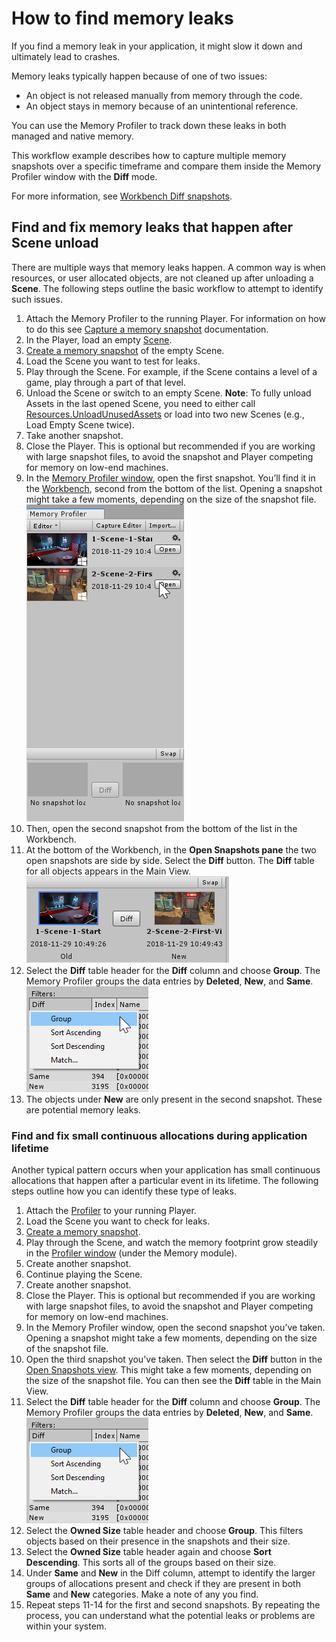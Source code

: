 # How to find memory leaks

If you find a memory leak in your application, it might slow it down and ultimately lead to crashes.

Memory leaks typically happen because of one of two issues:
* An object is not released manually from memory through the code.
* An object stays in memory because of an unintentional reference.

You can use the Memory Profiler to track down these leaks in both managed and native memory.

This workflow example describes how to capture multiple memory snapshots over a specific timeframe and compare them inside the Memory Profiler window with the __Diff__ mode.

For more information, see [Workbench Diff snapshots](workbench.md#diff-snapshots).

## Find and fix memory leaks that happen after Scene unload

There are multiple ways that memory leaks happen. A common way is when resources, or user allocated objects, are not cleaned up after unloading a __Scene__. The following steps outline the basic workflow to attempt to identify such issues.

1. Attach the Memory Profiler to the running Player. For information on how to do this see [Capture a memory snapshot](memory-profiler-window#capture-a-memory-snapshot) documentation.
1. In the Player, load an empty [Scene](https://docs.unity3d.com/Manual/CreatingScenes.html).
1. [Create a memory snapshot](memory-profiler-window.md#capture-a-memory-snapshot) of the empty Scene.
1. Load the Scene you want to test for leaks.
1. Play through the Scene. For example, if the Scene contains a level of a game, play through a part of that level.
1. Unload the Scene or switch to an empty Scene. **Note**: To fully unload Assets in the last opened Scene, you need to either call [Resources.UnloadUnusedAssets](https://docs.unity3d.com/ScriptReference/Resources.UnloadUnusedAssets.html) or load into two new Scenes (e.g., Load Empty Scene twice).
1. Take another snapshot.
1. Close the Player. This is optional but recommended if you are working with large snapshot files, to avoid the snapshot and Player competing for memory on low-end machines.
1. In the [Memory Profiler window](memory-profiler-window), open the first snapshot. You’ll find it in the [Workbench](workbench), second from the bottom of the list. Opening a snapshot might take a few moments, depending on the size of the snapshot file. <br/>![Open a snapshot in the Workbench of the Memory Profiler window](images/WorkbenchOpenSnapshot.png)
1. Then, open the second snapshot from the bottom of the list in the Workbench.
1. At the bottom of the Workbench, in the __Open Snapshots pane__ the two open snapshots are side by side. Select the __Diff__ button. The __Diff__ table for all objects appears in the Main View.<br/>![Workbench Diff snapshots in Memory Profiler window](images/WorkbenchDiffSnapshots.png)
1. Select the __Diff__ table header for the __Diff__ column and choose __Group__. The Memory Profiler groups the data entries by __Deleted__, __New__, and __Same__.<br/>![Diff Column Grouping in Memory Profiler window](images/Diff-Column-Group.png)
1. The objects under __New__ are only present in the second snapshot. These are potential memory leaks.

### Find and fix small continuous allocations during application lifetime

Another typical pattern occurs when your application has small continuous allocations that happen after a particular event in its lifetime. The following steps outline how you can identify these type of leaks.

1. Attach the [Profiler](https://docs.unity3d.com/Manual/Profiler.html) to your running Player.
1. Load the Scene you want to check for leaks.
1. [Create a memory snapshot](memory-profiler-window.md#capture-a-memory-snapshot).
1. Play through the Scene, and watch the memory footprint grow steadily in the [Profiler window](https://docs.unity3d.com/Manual/ProfilerWindow.html) (under the Memory module).
1. Create another snapshot.
1. Continue playing the Scene.
1. Create another snapshot.
1. Close the Player. This is optional but recommended if you are working with large snapshot files, to avoid the snapshot and Player competing for memory on low-end machines.
1. In the Memory Profiler window, open the second snapshot you’ve taken. Opening a snapshot might take a few moments, depending on the size of the snapshot file.
1. Open the third snapshot you've taken. Then select the __Diff__ button in the [Open Snapshots view](workbench.md#open-snapshots-view). This might take a few moments, depending on the size of the snapshot file. You can then see the __Diff__ table in the Main View.
1. Select the __Diff__ table header for the __Diff__ column and choose __Group__. The Memory Profiler groups the data entries by __Deleted__, __New__, and __Same__.<br/>![Diff Column Grouping in Memory Profiler window](images/Diff-Column-Group.png)
1. Select the __Owned Size__ table header and choose __Group__. This filters objects based on their presence in the snapshots and their size.
1. Select the __Owned Size__ table header again and choose __Sort Descending__. This sorts all of the groups based on their size.
1. Under __Same__ and __New__ in the Diff column, attempt to identify the larger groups of allocations present and check if they are present in both __Same__ and __New__ categories. Make a note of any you find.
1. Repeat steps 11-14 for the first and second snapshots. By repeating the process, you can understand what the potential leaks or problems are within your system.